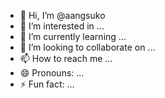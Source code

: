 - 👋 Hi, I’m @aangsuko
- 👀 I’m interested in ...
- 🌱 I’m currently learning ...
- 💞️ I’m looking to collaborate on ...
- 📫 How to reach me ...
- 😄 Pronouns: ...
- ⚡ Fun fact: ...

<!---
aangsuko/aangsuko is a ✨ special ✨ repository because its `README.md` (this file) appears on your GitHub profile.
You can click the Preview link to take a look at your changes.
--->
